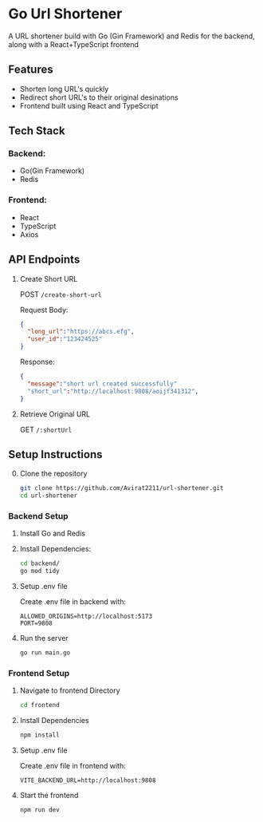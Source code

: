 # Go Url Shortener
A URL shortener build with Go (Gin Framework) and Redis for the backend, along with a React+TypeScript frontend

## Features
- Shorten long URL's quickly
- Redirect short URL's to their original desinations
- Frontend built using React and TypeScript

## Tech Stack
### Backend:
- Go(Gin Framework)
- Redis
### Frontend:
- React
- TypeScript
- Axios

## API Endpoints
1. Create Short URL

   POST `/create-short-url`

   Request Body:
   ```json
   {
     "long_url":"https://abcs.efg",
     "user_id":"123424525"
   }
   ```
   Response:
   ```json
   {
     "message":"short url created successfully"
     "short_url":"http://localhost:9808/aoijf341312",
   }
   ```

2. Retrieve Original URL

    GET `/:shortUrl`


## Setup Instructions
0. Clone the repository
   
   ```bash
   git clone https://github.com/Avirat2211/url-shortener.git
   cd url-shortener
   ```
### Backend Setup
1. Install Go and Redis
   
3. Install Dependencies:
   
   ```bash
   cd backend/
   go mod tidy
   ```
5. Setup .env file
   
   Create .env file in backend with:
   ```env
   ALLOWED_ORIGINS=http://localhost:5173
   PORT=9808
   ```
7. Run the server
   
    ```zsh
    go run main.go
    ```

### Frontend Setup
1. Navigate to frontend Directory
   
   ```bash
   cd frontend
   ```
3. Install Dependencies
   
   ```bash
   npm install
   ```
5. Setup .env file
   
   Create .env file in frontend with:
   
   ```env
   VITE_BACKEND_URL=http://localhost:9808
   ```
7. Start the frontend
   
   ```bash
   npm run dev
   ```
   
